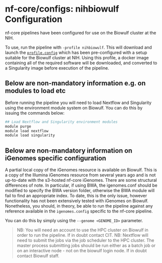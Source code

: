 # nf-core/configs: nihbiowulf Configuration
nf-core pipelines have been configured for use on the Biowulf cluster at the NIH.

To use, run the pipeline with `-profile nihbiowulf`. This will download and launch the [`profile.config`](../conf/profile.config) which has been pre-configured with a setup suitable for the Biowulf cluster at NIH. Using this profile, a docker image containing all of the required software will be downloaded, and converted to a Singularity image before execution of the pipeline.

## Below are non-mandatory information e.g. on modules to load etc

Before running the pipeline you will need to load Nextflow and Singularity using the environment module system on Biowulf. You can do this by issuing the commands below:

```bash
## Load Nextflow and Singularity environment modules
module purge
module load nextflow
module load singularity
```

## Below are non-mandatory information on iGenomes specific configuration

A partial local copy of the iGenomes resource is available on Biowulf. This is a copy of the Illumina iGenomes resource from several years ago and is not up-to-date with the s3-hosted nf-core iGenomes. There are some structural differences of note. In particular, if using BWA, the igenomes.conf should be modified to specify the BWA version folder, otherwise the BWA module will fail to find an appropriate index. To date, this is the only issue, however functionality has not been extensively tested with iGenomes on Biowulf. Nonetheless, you should, in theory, be able to run the pipeline against any reference available in the `igenomes.config` specific to the nf-core pipeline. 

You can do this by simply using the `--genome <GENOME_ID>` parameter.

>NB: You will need an account to use the HPC cluster on Biowulf in order to run the pipeline. If in doubt contact CIT.
>NB: Nextflow will need to submit the jobs via the job scheduler to the HPC cluster. The master process submitting jobs should be run either as a batch job or on an interactive node - not on the biowulf login node. If in doubt contact Biowulf staff.
